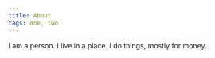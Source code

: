 ```yaml
---
title: About
tags: one, two
---
```


I am a person. I live in a place. I do things, mostly for money.
